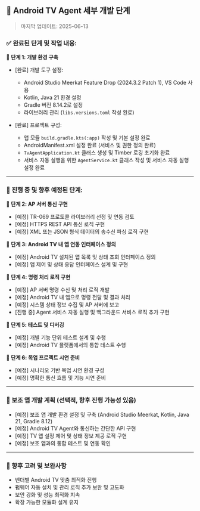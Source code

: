 ## 🚩 Android TV Agent 세부 개발 단계

> 마지막 업데이트: 2025-06-13

### ✅ 완료된 단계 및 작업 내용:

**🔸 단계 1: 개발 환경 구축**

* [완료] 개발 도구 설정:

  * Android Studio Meerkat Feature Drop (2024.3.2 Patch 1), VS Code 사용
  * Kotlin, Java 21 환경 설정
  * Gradle 버전 8.14.2로 설정
  * 라이브러리 관리 (`libs.versions.toml` 작성 완료)

* [완료] 프로젝트 구성:

  * 앱 모듈 `build.gradle.kts(:app)` 작성 및 기본 설정 완료
  * AndroidManifest.xml 설정 완료 (서비스 및 권한 정의 완료)
  * `TvAgentApplication.kt` 클래스 생성 및 Timber 로깅 초기화 완료
  * 서비스 자동 실행을 위한 `AgentService.kt` 클래스 작성 및 서비스 자동 실행 설정 완료

---

### 🚧 진행 중 및 향후 예정된 단계:

**🔸 단계 2: AP 서버 통신 구현**

* [예정] TR-069 프로토콜 라이브러리 선정 및 연동 검토
* [예정] HTTPS REST API 통신 로직 구현
* [예정] XML 또는 JSON 형식 데이터의 송수신 파싱 로직 구현

**🔸 단계 3: Android TV 내 앱 연동 인터페이스 정의**

* [예정] Android TV 설치된 앱 목록 및 상태 조회 인터페이스 정의
* [예정] 앱 제어 및 상태 응답 인터페이스 설계 및 구현

**🔸 단계 4: 명령 처리 로직 구현**

* [예정] AP 서버 명령 수신 및 처리 로직 개발
* [예정] Android TV 내 앱으로 명령 전달 및 결과 처리
* [예정] 시스템 상태 정보 수집 및 AP 서버에 보고
* [진행 중] Agent 서비스 자동 실행 및 백그라운드 서비스 로직 추가 구현

**🔸 단계 5: 테스트 및 디버깅**

* [예정] 개별 기능 단위 테스트 설계 및 수행
* [예정] Android TV 플랫폼에서의 통합 테스트 수행

**🔸 단계 6: 목업 프로젝트 시연 준비**

* [예정] 시나리오 기반 목업 시연 환경 구성
* [예정] 명확한 통신 흐름 및 기능 시연 준비

---

### 📌 보조 앱 개발 계획 (선택적, 향후 진행 가능성 있음)

* [예정] 보조 앱 개발 환경 설정 및 구축 (Android Studio Meerkat, Kotlin, Java 21, Gradle 8.12)
* [예정] Android TV Agent와 통신하는 간단한 API 구현
* [예정] TV 앱 설정 제어 및 상태 정보 제공 로직 구현
* [예정] 보조 앱과의 통합 테스트 및 연동 확인

---

### 📌 향후 고려 및 보완사항

* 벤더별 Android TV 맞춤 최적화 진행
* 펌웨어 자동 설치 및 관리 로직 추가 보완 및 고도화
* 보안 강화 및 성능 최적화 지속
* 확장 가능한 모듈화 설계 유지
